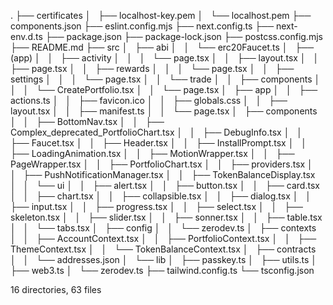 .
├── certificates
│   ├── localhost-key.pem
│   └── localhost.pem
├── components.json
├── eslint.config.mjs
├── next.config.ts
├── next-env.d.ts
├── package.json
├── package-lock.json
├── postcss.config.mjs
├── README.md
├── src
│   ├── abi
│   │   └── erc20Faucet.ts
│   ├── (app)
│   │   ├── activity
│   │   │   └── page.tsx
│   │   ├── layout.tsx
│   │   ├── page.tsx
│   │   ├── rewards
│   │   │   └── page.tsx
│   │   ├── settings
│   │   │   └── page.tsx
│   │   └── trade
│   │       ├── components
│   │       │   └── CreatePortfolio.tsx
│   │       └── page.tsx
│   ├── app
│   │   ├── actions.ts
│   │   ├── favicon.ico
│   │   ├── globals.css
│   │   ├── layout.tsx
│   │   ├── manifest.ts
│   │   └── page.tsx
│   ├── components
│   │   ├── BottomNav.tsx
│   │   ├── Complex_deprecated_PortfolioChart.tsx
│   │   ├── DebugInfo.tsx
│   │   ├── Faucet.tsx
│   │   ├── Header.tsx
│   │   ├── InstallPrompt.tsx
│   │   ├── LoadingAnimation.tsx
│   │   ├── MotionWrapper.tsx
│   │   ├── PageWrapper.tsx
│   │   ├── PortfolioChart.tsx
│   │   ├── providers.tsx
│   │   ├── PushNotificationManager.tsx
│   │   ├── TokenBalanceDisplay.tsx
│   │   └── ui
│   │       ├── alert.tsx
│   │       ├── button.tsx
│   │       ├── card.tsx
│   │       ├── chart.tsx
│   │       ├── collapsible.tsx
│   │       ├── dialog.tsx
│   │       ├── input.tsx
│   │       ├── progress.tsx
│   │       ├── select.tsx
│   │       ├── skeleton.tsx
│   │       ├── slider.tsx
│   │       ├── sonner.tsx
│   │       ├── table.tsx
│   │       └── tabs.tsx
│   ├── config
│   │   └── zerodev.ts
│   ├── contexts
│   │   ├── AccountContext.tsx
│   │   ├── PortfolioContext.tsx
│   │   ├── ThemeContext.tsx
│   │   └── TokenBalanceContext.tsx
│   ├── contracts
│   │   └── addresses.json
│   └── lib
│       ├── passkey.ts
│       ├── utils.ts
│       ├── web3.ts
│       └── zerodev.ts
├── tailwind.config.ts
└── tsconfig.json

16 directories, 63 files
